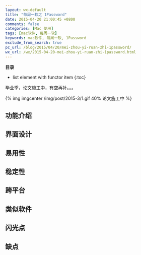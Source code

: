 ```yaml
---
layout: wx-default
title: "每周一软之 1Password"
date: 2015-04-20 21:00:45 +0800
comments: false
categories: [Mac 使用]
tags: [mac软件, 每周一软]
keywords: mac软件, 每周一软, 1Password
exclude_from_search: true
pc_url: /blog/2015/04/20/mei-zhou-yi-ruan-zhi-1password/
wx_url: /wx/2015-04-20-mei-zhou-yi-ruan-zhi-1password.html
---
```


__目录__

* list element with functor item
{:toc}

<!-- excerpt start -->

毕业季，论文施工中，有空再补。。。

{% img imgcenter /img/post/2015-3/1.gif 40% 论文施工中 %}

<!-- excerpt end -->

## 功能介绍

## 界面设计

## 易用性

## 稳定性

## 跨平台

## 类似软件

## 闪光点

## 缺点
